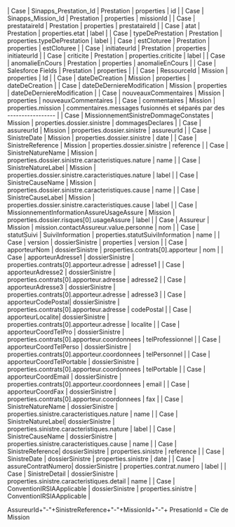 | Case | Sinapps_Prestation_Id | Prestation | properties | id |
| Case | Sinapps_Mission_Id | Prestation | properties | missionId |
| Case | prestataireId | Prestation | properties |  prestataireId |
| Case | atat | Prestation | properties.etat | label |
| Case | typeDePrestation | Prestation | properties.typeDePrestation | label |
| Case | estCloturee | Prestation | properties | estCloturee |
| Case | initiateurId | Prestation | properties | initiateurId |
| Case | criticite | Prestation | properties.criticite | label |
| Case | anomalieEnCours | Prestation | properties | anomalieEnCours |
| Case | Salesforce Fields | Prestation | properties |  |
| Case | RessourceId | Mission | properties | Id |
| Case | dateDeCreation | Mission | properties | dateDeCreation |
| Case | dateDeDerniereModification | Mission | properties | dateDeDerniereModification |
| Case | nouveauxCommentaires | Mission | properties | nouveauxCommentaires |
| Case | commentaires | Mission | properties.mission | commentaires.messages fusionnés et séparés par des ----------------- |
| Case | MissionnementSinistreDommageConstates | Mission | properties.dossier.sinistre | dommagesDeclares |
| Case | assureurId | Mission | properties.dossier.sinistre | assureurId |
| Case | SinistreDate | Mission | properties.dossier.sinistre | date |
| Case | SinistreReference | Mission | properties.dossier.sinistre | reference |
| Case | SinistreNatureName | Mission | properties.dossier.sinistre.caracteristiques.nature | name |
| Case | SinistreNatureLabel | Mission | properties.dossier.sinistre.caracteristiques.nature | label |
| Case | SinistreCauseName | Mission | properties.dossier.sinistre.caracteristiques.cause | name |
| Case | SinistreCauseLabel | Mission | properties.dossier.sinistre.caracteristiques.cause | label |
| Case | MissionnementInformationAssureUsageAssure | Mission | properties.dossier.risques[0].usageAssure | label |
| Case | Assureur | Mission | mission.contactAssureur.value.personne | nom |
| Case | statutSuivi | SuiviInformation | properties.statutSuiviInformation | name |
| Case | version | dossierSinistre | properties | version |
| Case | apporteurNom | dossierSinistre | properties.contrats[0].apporteur | nom |
| Case | apporteurAdresse1 | dossierSinistre | properties.contrats[0].apporteur.adresse | adresse1 |
| Case | apporteurAdresse2 | dossierSinistre | properties.contrats[0].apporteur.adresse | adresse2 |
| Case | apporteurAdresse3 | dossierSinistre | properties.contrats[0].apporteur.adresse | adresse3 |
| Case | apporteurCodePostal| dossierSinistre | properties.contrats[0].apporteur.adresse | codePostal |
| Case | apporteurLocalite| dossierSinistre | properties.contrats[0].apporteur.adresse | localite |
| Case | apporteurCoordTelPro | dossierSinistre | properties.contrats[0].apporteur.coordonnees | telProfessionnel |
| Case | apporteurCoordTelPerso | dossierSinistre | properties.contrats[0].apporteur.coordonnees | telPersonnel |
| Case | apporteurCoordTelPortable | dossierSinistre | properties.contrats[0].apporteur.coordonnees | telPortable |
| Case | apporteurCoordEmail | dossierSinistre | properties.contrats[0].apporteur.coordonnees | email |
| Case | apporteurCoordFax | dossierSinistre | properties.contrats[0].apporteur.coordonnees | fax |
| Case | SinistreNatureName | dossierSinistre | properties.sinistre.caracteristiques.nature | name |
| Case | SinistreNatureLabel| dossierSinistre | properties.sinistre.caracteristiques.nature | label |
| Case | SinistreCauseName | dossierSinistre | properties.sinistre.caracteristiques.cause | name |
| Case | SinistreReference| dossierSinistre | properties.sinistre | reference |
| Case | SinistreDate | dossierSinistre | properties.sinistre | date |
| Case | assureContratNumero| dossierSinistre | properties.contrat.numero | label |
| Case | SinistreDetail | dossierSinistre | properties.sinistre.caracteristiques.detail | name |
| Case | ConventionIRSIAApplicable | dossierSinistre | properties.sinistre | ConventionIRSIAApplicable |

AssureurId+"-"+SinistreReference+"-"+MissionId+"-"+ PresationId = Cle de Mission
